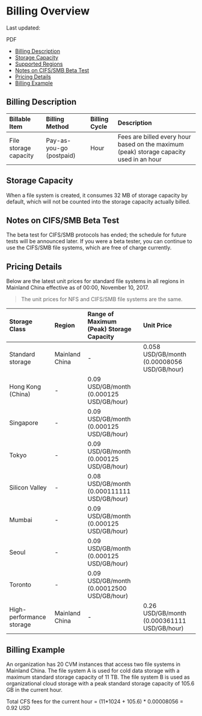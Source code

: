 # Billing Overview

Last updated:

PDF

- [Billing Description](https://intl.cloud.tencent.com/document/product/582/9553?!editLang=en&!preview#billing-description)
- [Storage Capacity](https://intl.cloud.tencent.com/document/product/582/9553?!editLang=en&!preview#storage-capacity)
- [Supported Regions](https://intl.cloud.tencent.com/document/product/582/9553?!editLang=en&!preview#supported-regions)
- [Notes on CIFS/SMB Beta Test](https://intl.cloud.tencent.com/document/product/582/9553?!editLang=en&!preview#notes-on-cifs.2Fsmb-beta-test)
- [Pricing Details](https://intl.cloud.tencent.com/document/product/582/9553?!editLang=en&!preview#pricing-details)
- [Billing Example](https://intl.cloud.tencent.com/document/product/582/9553?!editLang=en&!preview#billing-example)



## Billing Description

| Billable Item         | Billing Method           | Billing Cycle | Description                                                  |
| :-------------------- | :----------------------- | :------------ | :----------------------------------------------------------- |
| File storage capacity | Pay-as-you-go (postpaid) | Hour          | Fees are billed every hour based on the maximum (peak) storage capacity used in an hour |



## Storage Capacity

When a file system is created, it consumes 32 MB of storage capacity by default, which will not be counted into the storage capacity actually billed.



## Notes on CIFS/SMB Beta Test

The beta test for CIFS/SMB protocols has ended; the schedule for future tests will be announced later. If you were a beta tester, you can continue to use the CIFS/SMB file systems, which are free of charge currently.



## Pricing Details

Below are the latest unit prices for standard file systems in all regions in Mainland China effective as of 00:00, November 10, 2017.

> The unit prices for NFS and CIFS/SMB file systems are the same.

| Storage Class            | Region         | Range of Maximum (Peak) Storage Capacity    | Unit Price                                  |
| :----------------------- | :------------- | :------------------------------------------ | :------------------------------------------ |
| Standard storage         | Mainland China | -                                           | 0.058 USD/GB/month (0.00008056 USD/GB/hour) |
| Hong Kong (China)        | -              | 0.09 USD/GB/month (0.000125 USD/GB/hour)    |                                             |
| Singapore                | -              | 0.09 USD/GB/month (0.000125 USD/GB/hour)    |                                             |
| Tokyo                    | -              | 0.09 USD/GB/month (0.000125 USD/GB/hour)    |                                             |
| Silicon Valley           | -              | 0.08 USD/GB/month (0.000111111 USD/GB/hour) |                                             |
| Mumbai                   | -              | 0.09 USD/GB/month (0.000125 USD/GB/hour)    |                                             |
| Seoul                    | -              | 0.09 USD/GB/month (0.000125 USD/GB/hour)    |                                             |
| Toronto                  | -              | 0.09 USD/GB/month (0.00012500 USD/GB/hour)  |                                             |
| High-performance storage | Mainland China | -                                           | 0.26 USD/GB/month (0.000361111 USD/GB/hour) |



## Billing Example

An organization has 20 CVM instances that access two file systems in Mainland China. The file system A is used for cold data storage with a maximum standard storage capacity of 11 TB. The file system B is used as organizational cloud storage with a peak standard storage capacity of 105.6 GB in the current hour.

Total CFS fees for the current hour = (11*1024 + 105.6) * 0.00008056 = 0.92 USD